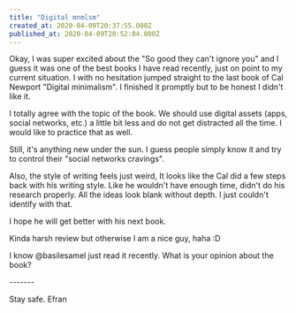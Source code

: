 ```yaml
---
title: "Digital mnmlsm"
created_at: 2020-04-09T20:37:55.000Z
published_at: 2020-04-09T20:52:04.000Z
---
```

Okay, I was super excited about the "So good they can't ignore you" and I guess it was one of the best books I have read recently, just on point to my current situation. I with no hesitation jumped straight to the last book of Cal Newport "Digital minimalism". I finished it promptly but to be honest I didn't like it.

I totally agree with the topic of the book. We should use digital assets (apps, social networks, etc.) a little bit less and do not get distracted all the time. I would like to practice that as well.

Still, it's anything new under the sun. I guess people simply know it and try to control their "social networks cravings". 

Also, the style of writing feels just weird, It looks like the Cal did a few steps back with his writing style. Like he wouldn't have enough time, didn't do his research properly. All the ideas look blank without depth. I just couldn't identify with that.

I hope he will get better with his next book. 

Kinda harsh review but otherwise I am a nice guy, haha :D

  

I know @basilesamel just read it recently. What is your opinion about the book?

\-------

Stay safe. Efran
